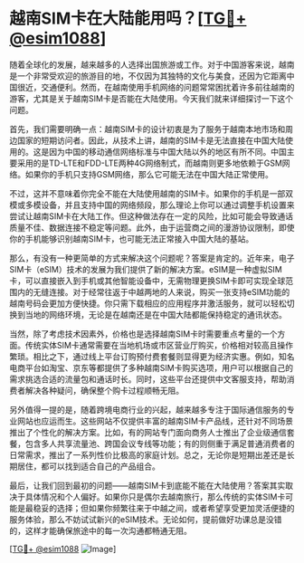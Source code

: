 # 越南SIM卡在大陆能用吗？[[TG💪+ @esim1088](https://t.me/s/esim1088)]

随着全球化的发展，越来越多的人选择出国旅游或工作。对于中国游客来说，越南是一个非常受欢迎的旅游目的地，不仅因为其独特的文化与美食，还因为它距离中国很近，交通便利。然而，在越南使用手机网络的问题常常困扰着许多前往越南的游客，尤其是关于越南SIM卡是否能在大陆使用。今天我们就来详细探讨一下这个问题。

首先，我们需要明确一点：越南SIM卡的设计初衷是为了服务于越南本地市场和周边国家的短期访问者。因此，从技术上讲，越南的SIM卡是无法直接在中国大陆使用的。这是因为中国的移动通信网络标准与中国大陆以外的地区有所不同。中国主要采用的是TD-LTE和FDD-LTE两种4G网络制式，而越南则更多地依赖于GSM网络。如果你的手机只支持GSM网络，那么它可能无法在中国大陆正常使用。

不过，这并不意味着你完全不能在大陆使用越南的SIM卡。如果你的手机是一部双模或多模设备，并且支持中国的网络频段，那么理论上你可以通过调整手机设置来尝试让越南SIM卡在大陆工作。但这种做法存在一定的风险，比如可能会导致通话质量不佳、数据连接不稳定等问题。此外，由于运营商之间的漫游协议限制，即使你的手机能够识别越南SIM卡，也可能无法正常接入中国大陆的基站。

那么，有没有一种更简单的方式来解决这个问题呢？答案是肯定的。近年来，电子SIM卡（eSIM）技术的发展为我们提供了新的解决方案。eSIM是一种虚拟SIM卡，可以直接嵌入到手机或其他智能设备中，无需物理更换SIM卡即可实现全球范围内的无缝连接。对于经常往返于中越两地的人来说，购买一张支持eSIM功能的越南号码会更加方便快捷。你只需下载相应的应用程序并激活服务，就可以轻松切换到当地的网络环境，无论是在越南还是在中国大陆都能保持稳定的通讯状态。

当然，除了考虑技术因素外，价格也是选择越南SIM卡时需要重点考量的一个方面。传统实体SIM卡通常需要在当地机场或市区营业厅购买，价格相对较高且操作繁琐。相比之下，通过线上平台订购预付费套餐则显得更为经济实惠。例如，知名电商平台如淘宝、京东等都提供了多种越南SIM卡购买选项，用户可以根据自己的需求挑选合适的流量包和通话时长。同时，这些平台还提供中文客服支持，帮助消费者解决各种疑问，确保整个购卡过程顺畅无阻。

另外值得一提的是，随着跨境电商行业的兴起，越来越多专注于国际通信服务的专业网站也应运而生。这些网站不仅提供丰富的越南SIM卡产品线，还针对不同场景推出了个性化的解决方案。比如，有的网站专门面向商务人士推出了企业级通信套餐，包含多人共享流量池、跨国会议专线等功能；有的则侧重于满足普通消费者的日常需求，推出了一系列性价比极高的家庭计划。总之，无论你是短期出差还是长期居住，都可以找到适合自己的产品组合。

最后，让我们回到最初的问题——越南SIM卡到底能不能在大陆使用？答案其实取决于具体情况和个人偏好。如果你只是偶尔去越南旅行，那么传统的实体SIM卡可能是最稳妥的选择；但如果你频繁往来于中越之间，或者希望享受更加灵活便捷的服务体验，那么不妨试试新兴的eSIM技术。无论如何，提前做好功课总是没错的，这样才能确保旅途中的每一次沟通都畅通无阻。

[[TG💪+ @esim1088](https://t.me/s/esim1088) ![Image](https://i.postimg.cc/4NQfJmqS/Snipaste-2025-05-13-00-14-12.png)]